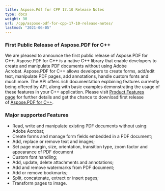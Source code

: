 ```yaml
---
title: Aspose.Pdf for CPP 17.10 Release Notes
type: docs
weight: 30
url: /cpp/aspose-pdf-for-cpp-17-10-release-notes/
lastmod: "2021-06-05"
---
```


### **First Public Release of Aspose.PDF for C++**
We are pleased to announce the first public release of Aspose.PDF for C++. Aspose.PDF for C++ is a native C++ library that enable developers to create and manipulate PDF documents without using Adobe Acrobat. Aspose.PDF for C++ allows developers to create forms, add/edit text, manipulate PDF pages, add annotations, handle custom fonts and much more. The API offers rich documentation explaining features currently being offered by API, along with basic examples demonstrating the usage of these features in your C++ application. Please visit [Product Features page](/pdf/cpp/product-overview/) for further details and get the chance to download first release of [Aspose.PDF for C++](https://downloads.aspose.com/pdf/cpp).
### **Major supported Features**
- Read, write and manipulate existing PDF documents without using Adobe Acrobat;
- Create forms and manage form fields embedded in a PDF document;
- Add, replace or remove text and images;
- Set page margin, size, orientation, transition type, zoom factor and appearance of PDF document
- Custom font handling;
- Add, update, delete attachments and annotations;
- Add and remove watermarks from PDF document;
- Add or remove bookmarks;
- Split, concatenate, extract or insert pages;
- Transform pages to image.

